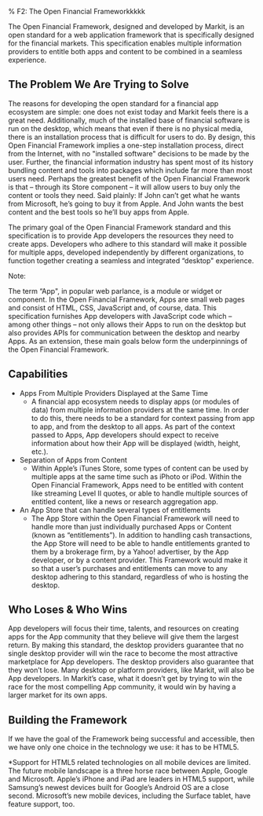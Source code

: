 % F2: The Open Financial Frameworkkkkk

The Open Financial Framework, designed and developed by Markit, is an open standard for a web application framework that is specifically designed for the financial markets. This specification enables multiple information providers to entitle both apps and content to be combined in a seamless experience. 

## The Problem We Are Trying to Solve ##

The reasons for developing the open standard for a financial app ecosystem are simple: one does not exist today and Markit feels there is a great need. Additionally, much of the installed base of financial software is run on the desktop, which means that even if there is no physical media, there is an installation process that is difficult for users to do. By design, this Open Financial Framework implies a one-step installation process, direct from the Internet, with no "installed software" decisions to be made by the user. Further, the financial information industry has spent most of its history bundling content and tools into packages which include far more than most users need. Perhaps the greatest benefit of the Open Financial Framework is that – through its Store component – it will allow users to buy only the content or tools they need. Said plainly: If John can’t get what he wants from Microsoft, he’s going to buy it from Apple. And John wants the best content and the best tools so he’ll buy apps from Apple.

The primary goal of the Open Financial Framework standard and this specification is to provide App developers the resources they need to create apps. Developers who adhere to this standard will make it possible for multiple apps, developed independently by different organizations, to function together creating a seamless and integrated “desktop" experience.

Note:

The term “App", in popular web parlance, is a module or widget or component. In the Open Financial Framework, Apps are small web pages and consist of HTML, CSS, JavaScript and, of course, data. This specification furnishes App developers with JavaScript code which – among other things – not only allows their Apps to run on the desktop but also provides APIs for communication between the desktop and nearby Apps. 
As an extension, these main goals below form the underpinnings of the Open Financial Framework.

## Capabilities ##

* Apps From Multiple Providers Displayed at the Same Time
	* A financial app ecosystem needs to display apps (or modules of data) from multiple information providers at the same time. In order to do this, there needs to be a standard for context passing from app to app, and from the desktop to all apps. As part of the context passed to Apps, App developers should expect to receive information about how their App will be displayed (width, height, etc.).
* Separation of Apps from Content
	* Within Apple’s iTunes Store, some types of content can be used by multiple apps at the same time such as iPhoto or iPod. Within the Open Financial Framework, Apps need to be entitled with content like streaming Level II quotes, or able to handle multiple sources of entitled content, like a news or research aggregation app.
* An App Store that can handle several types of entitlements
	* The App Store within the Open Financial Framework will need to handle more than just individually purchased Apps or Content (known as “entitlements”). In addition to handling cash transactions, the App Store will need to be able to handle entitlements granted to them by a brokerage firm, by a Yahoo! advertiser, by the App developer, or by a content provider. This Framework would make it so that a user’s purchases and entitlements can move to any desktop adhering to this standard, regardless of who is hosting the desktop.

## Who Loses & Who Wins ##

App developers will focus their time, talents, and resources on creating apps for the App community that they believe will give them the largest return. By making this standard, the desktop providers guarantee that no single desktop provider will win the race to become the most attractive marketplace for App developers. The desktop providers also guarantee that they won’t lose.  Many desktop or platform providers, like Markit, will also be App developers. In Markit’s case, what it doesn’t get by trying to win the race for the most compelling App community, it would win by having a larger market for its own apps.

## Building the Framework ##

If we have the goal of the Framework being successful and accessible, then we have only one choice in the technology we use: it has to be HTML5. 


*Support for HTML5 related technologies on all mobile devices are limited. The future mobile landscape is a three horse race between Apple, Google and Microsoft. Apple’s iPhone and iPad are leaders in HTML5 support, while Samsung’s newest devices built for Google’s Android OS are a close second. Microsoft’s new mobile devices, including the Surface tablet, have feature support, too. 
